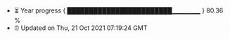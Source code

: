 - ⏳ Year progress { ████████████████████████▁▁▁▁▁▁ } 80.36 %
- ⏰ Updated on Thu, 21 Oct 2021 07:19:24 GMT

